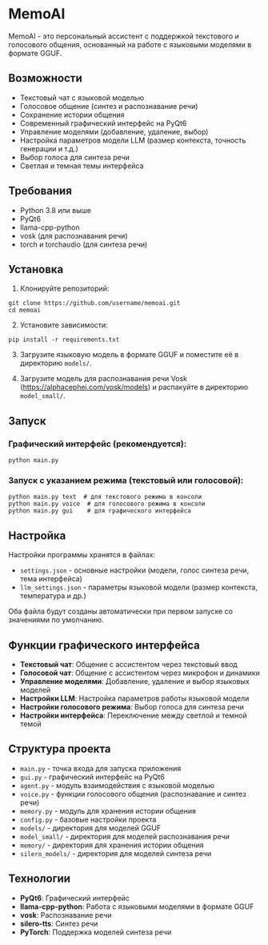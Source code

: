 # MemoAI

MemoAI - это персональный ассистент с поддержкой текстового и голосового общения, основанный на работе с языковыми моделями в формате GGUF.

## Возможности

- Текстовый чат с языковой моделью
- Голосовое общение (синтез и распознавание речи)
- Сохранение истории общения
- Современный графический интерфейс на PyQt6
- Управление моделями (добавление, удаление, выбор)
- Настройка параметров модели LLM (размер контекста, точность генерации и т.д.)
- Выбор голоса для синтеза речи
- Светлая и темная темы интерфейса

## Требования

- Python 3.8 или выше
- PyQt6
- llama-cpp-python
- vosk (для распознавания речи)
- torch и torchaudio (для синтеза речи)

## Установка

1. Клонируйте репозиторий:
```
git clone https://github.com/username/memoai.git
cd memoai
```

2. Установите зависимости:
```
pip install -r requirements.txt
```

3. Загрузите языковую модель в формате GGUF и поместите её в директорию `models/`.

4. Загрузите модель для распознавания речи Vosk (https://alphacephei.com/vosk/models) и распакуйте в директорию `model_small/`.

## Запуск

### Графический интерфейс (рекомендуется):
```
python main.py
```

### Запуск с указанием режима (текстовый или голосовой):
```
python main.py text  # для текстового режима в консоли
python main.py voice  # для голосового режима в консоли
python main.py gui    # для графического интерфейса
```

## Настройка

Настройки программы хранятся в файлах:
- `settings.json` - основные настройки (модели, голос синтеза речи, тема интерфейса)  
- `llm_settings.json` - параметры языковой модели (размер контекста, температура и др.)

Оба файла будут созданы автоматически при первом запуске со значениями по умолчанию.

## Функции графического интерфейса

- **Текстовый чат**: Общение с ассистентом через текстовый ввод
- **Голосовой чат**: Общение с ассистентом через микрофон и динамики
- **Управление моделями**: Добавление, удаление и выбор языковых моделей
- **Настройки LLM**: Настройка параметров работы языковой модели
- **Настройки голосового режима**: Выбор голоса для синтеза речи
- **Настройки интерфейса**: Переключение между светлой и темной темой

## Структура проекта

- `main.py` - точка входа для запуска приложения
- `gui.py` - графический интерфейс на PyQt6
- `agent.py` - модуль взаимодействия с языковой моделью
- `voice.py` - функции голосового общения (распознавание и синтез речи)
- `memory.py` - модуль для хранения истории общения
- `config.py` - базовые настройки проекта
- `models/` - директория для моделей GGUF
- `model_small/` - директория для моделей распознавания речи
- `memory/` - директория для хранения истории общения
- `silero_models/` - директория для моделей синтеза речи

## Технологии

- **PyQt6**: Графический интерфейс
- **llama-cpp-python**: Работа с языковыми моделями в формате GGUF
- **vosk**: Распознавание речи
- **silero-tts**: Синтез речи
- **PyTorch**: Поддержка моделей синтеза речи 